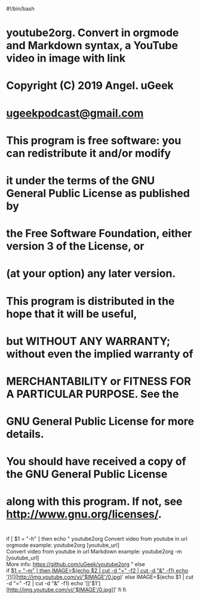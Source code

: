#!/bin/bash
#
#  youtube2org. Convert in orgmode and Markdown syntax, a YouTube video in image with link
#
# Copyright (C) 2019 Angel. uGeek
# ugeekpodcast@gmail.com
#
# This program is free software: you can redistribute it and/or modify
# it under the terms of the GNU General Public License as published by
# the Free Software Foundation, either version 3 of the License, or
# (at your option) any later version.
#
# This program is distributed in the hope that it will be useful,
# but WITHOUT ANY WARRANTY; without even the implied warranty of
# MERCHANTABILITY or FITNESS FOR A PARTICULAR PURPOSE.  See the
# GNU General Public License for more details.
#
# You should have received a copy of the GNU General Public License
# along with this program.  If not, see <http://www.gnu.org/licenses/>.
#
#
#


if [ $1 = "-h" ]
then
echo "
youtube2org
Convert video from youtube in url orgmode
example:  youtube2org [youtube_url]  
Convert video from youtube in url Markdown
example:  youtube2org -m [youtube_url]  
More info:
https://github.com/uGeek/youtube2org
"
else  
if [ $1 = "-m" ]
then
IMAGE=$(echo $2 | cut -d "=" -f2 | cut -d "&" -f1)
echo '[![](http://img.youtube.com/vi/'$IMAGE'/0.jpg)]('$2' "")'
else
IMAGE=$(echo $1 | cut -d "=" -f2 | cut -d "&" -f1)
echo '[['$1'][http://img.youtube.com/vi/'$IMAGE'/0.jpg]]'
fi
fi
